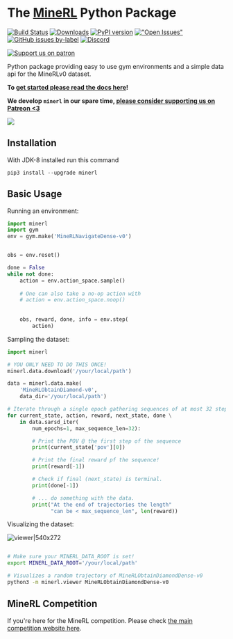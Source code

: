 # The [MineRL](http://minerl.io) Python Package

[![Build Status](https://travis-ci.com/minerllabs/minerl.svg?branch=master)](https://travis-ci.com/minerllabs/minerl)
[![Downloads](https://pepy.tech/badge/minerl)](https://pepy.tech/project/minerl)
[![PyPI version](https://badge.fury.io/py/minerl.svg)](https://badge.fury.io/py/minerl)
[!["Open Issues"](https://img.shields.io/github/issues-raw/minerllabs/minerl.svg)](https://github.com/minerllabs/minerl/issues)
[![GitHub issues by-label](https://img.shields.io/github/issues/minerllabs/minerl/bug.svg?color=red)](https://github.com/minerllabs/minerl/issues?utf8=%E2%9C%93&q=is%3Aissue+is%3Aopen+label%3Abug)
[![Discord](https://img.shields.io/discord/565639094860775436.svg?label=&logo=discord&logoColor=ffffff&color=7389D8&labelColor=6A7EC2)](https://discord.gg/BT9uegr)

[![Support us on patron](https://img.shields.io/endpoint.svg?url=https%3A%2F%2Fshieldsio-patreon.herokuapp.com%2Fwguss_imushroom&style=for-the-badge)](https://www.patreon.com/wguss_imushroom)

Python package providing easy to use gym environments and a simple data api for the MineRLv0 dataset. 

**To [get started please read the docs here](http://minerl.io/docs/)!**

**We develop `minerl` in our spare time, [please consider supporting us on Patreon <3](https://www.patreon.com/wguss_imushroom)**

![](http://www.minerl.io/docs/_images/demo.gif)
## Installation

With JDK-8 installed run this command
```
pip3 install --upgrade minerl
```

## Basic Usage

Running an environment:
```python
import minerl
import gym
env = gym.make('MineRLNavigateDense-v0')


obs = env.reset()

done = False
while not done:
    action = env.action_space.sample() 
 
    # One can also take a no-op action with
    # action = env.action_space.noop()
    
 
    obs, reward, done, info = env.step(
        action)

```

Sampling the dataset:

```python
import minerl

# YOU ONLY NEED TO DO THIS ONCE!
minerl.data.download('/your/local/path')

data = minerl.data.make(
    'MineRLObtainDiamond-v0',
    data_dir='/your/local/path')

# Iterate through a single epoch gathering sequences of at most 32 steps
for current_state, action, reward, next_state, done \
    in data.sarsd_iter(
        num_epochs=1, max_sequence_len=32):

        # Print the POV @ the first step of the sequence
        print(current_state['pov'][0])

        # Print the final reward pf the sequence!
        print(reward[-1])

        # Check if final (next_state) is terminal.
        print(done[-1])

        # ... do something with the data.
        print("At the end of trajectories the length"
              "can be < max_sequence_len", len(reward))
```


Visualizing the dataset:

![viewer|540x272](http://www.minerl.io/docs/_images/cropped_viewer.gif)
```bash

# Make sure your MINERL_DATA_ROOT is set!
export MINERL_DATA_ROOT='/your/local/path'

# Visualizes a random trajectory of MineRLObtainDiamondDense-v0
python3 -m minerl.viewer MineRLObtainDiamondDense-v0

```

## MineRL Competition
If you're here for the MineRL competition. Please check [the main competition website here](https://www.aicrowd.com/challenges/neurips-2020-minerl-competition).
